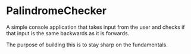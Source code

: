 # PalindromeChecker
A simple console application that takes input from the user and checks if that input is the same backwards as it is forwards.

The purpose of building this is to stay sharp on the fundamentals.
